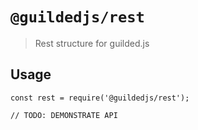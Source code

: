# `@guildedjs/rest`

> Rest structure for guilded.js

## Usage

```
const rest = require('@guildedjs/rest');

// TODO: DEMONSTRATE API
```
